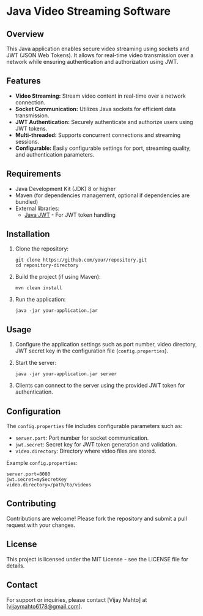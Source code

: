 
# Java Video Streaming Software

## Overview

This Java application enables secure video streaming using sockets and JWT (JSON Web Tokens). It allows for real-time video transmission over a network while ensuring authentication and authorization using JWT.

## Features

- **Video Streaming:** Stream video content in real-time over a network connection.
- **Socket Communication:** Utilizes Java sockets for efficient data transmission.
- **JWT Authentication:** Securely authenticate and authorize users using JWT tokens.
- **Multi-threaded:** Supports concurrent connections and streaming sessions.
- **Configurable:** Easily configurable settings for port, streaming quality, and authentication parameters.

## Requirements

- Java Development Kit (JDK) 8 or higher
- Maven (for dependencies management, optional if dependencies are bundled)
- External libraries:
  - [Java JWT](https://github.com/jwtk/jjwt) - For JWT token handling

## Installation

1. Clone the repository:
   ```
   git clone https://github.com/your/repository.git
   cd repository-directory
   ```

2. Build the project (if using Maven):
   ```
   mvn clean install
   ```

3. Run the application:
   ```
   java -jar your-application.jar
   ```

## Usage

1. Configure the application settings such as port number, video directory, JWT secret key in the configuration file (`config.properties`).

2. Start the server:
   ```
   java -jar your-application.jar server
   ```

3. Clients can connect to the server using the provided JWT token for authentication.

## Configuration

The `config.properties` file includes configurable parameters such as:
- `server.port`: Port number for socket communication.
- `jwt.secret`: Secret key for JWT token generation and validation.
- `video.directory`: Directory where video files are stored.

Example `config.properties`:
```properties
server.port=8080
jwt.secret=mySecretKey
video.directory=/path/to/videos
```

## Contributing

Contributions are welcome! Please fork the repository and submit a pull request with your changes.

## License

This project is licensed under the MIT License - see the LICENSE file for details.

## Contact

For support or inquiries, please contact [Vijay Mahto] at [vijaymahto6178@gmail.com].
